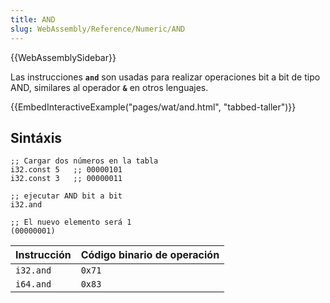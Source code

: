 ```yaml
---
title: AND
slug: WebAssembly/Reference/Numeric/AND
---
```


{{WebAssemblySidebar}}

Las instrucciones **`and`** son usadas para realizar operaciones bit a bit de tipo AND, similares al operador **`&`** en otros lenguajes.

{{EmbedInteractiveExample("pages/wat/and.html", "tabbed-taller")}}

## Sintáxis

```wasm
;; Cargar dos números en la tabla
i32.const 5   ;; 00000101
i32.const 3   ;; 00000011

;; ejecutar AND bit a bit
i32.and

;; El nuevo elemento será 1
(00000001)
```

| Instrucción | Código binario de operación |
| ----------- | --------------------------- |
| `i32.and`   | `0x71`                      |
| `i64.and`   | `0x83`                      |
